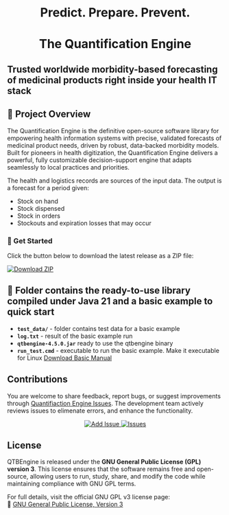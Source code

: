 <h1 align="center"><strong>Predict. Prepare. Prevent.</strong></h1>
<h1 align="center"><strong>The Quantification Engine</strong></h1>

## Trusted worldwide morbidity-based forecasting of medicinal products right inside your health IT stack
## 📌 Project Overview

The Quantification Engine is the definitive open-source software library for empowering health information systems with precise, validated forecasts of medicinal product needs, driven by robust, data-backed morbidity models. Built for pioneers in health digitization, the Quantification Engine delivers a powerful, fully customizable decision-support engine that adapts seamlessly to local practices and priorities.

The health and logistics records are sources of the input data. The output is a forecast for a period given:
-	Stock on hand
-	Stock dispensed
-	Stock in orders
-	Stockouts and expiration losses that may occur

### 🚀 Get Started
Click the button below to download the latest release as a ZIP file:

[![Download ZIP](https://img.shields.io/badge/Download-ZIP-blue?style=for-the-badge)](https://github.com/Bureau-THETA/qtbengine/archive/refs/heads/main.zip)


## 📁 Folder contains the ready-to-use library compiled under Java 21 and a basic example to quick start

- **`test_data/`** - folder contains test data for a basic example 
- **`log.txt`** - result of the basic example run
- **`qtbengine-4.5.0.jar`** ready to use the qtbengine binary
- **`run_test.cmd`** - executable to run the basic example. Make it executable for Linux
[Download Basic Manual](https://github.com/Bureau-THETA/qtbengine/raw/main/doc/basic_manual.pdf)


## Contributions
You are welcome to share feedback, report bugs, or suggest improvements through [Quantifiaction Engine Issues](https://github.com/Bureau-THETA/qtbengine/issues). The development team actively reviews issues to elimenate errors, and enhance the functionality.
<p align="center">
  <a href="https://github.com/Bureau-THETA/qtbengine/issues/new" target="_blank">
    <img src="https://img.shields.io/badge/Add%20Issue-blue?style=for-the-badge" alt="Add Issue">
  </a>
  <a href="https://github.com/Bureau-THETA/qtbengine/issues" target="_blank">
    <img src="https://img.shields.io/badge/Issues-red?style=for-the-badge" alt="Issues">
  </a>
</p>

## License
QTBEngine is released under the **GNU General Public License (GPL) version 3**. This license ensures that the software remains free and open-source, allowing users to run, study, share, and modify the code while maintaining compliance with GNU GPL terms.  

For full details, visit the official GNU GPL v3 license page:  
🔗 [GNU General Public License, Version 3](https://www.gnu.org/licenses/gpl-3.0.en.html)  


